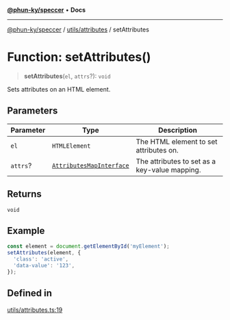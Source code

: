 [**@phun-ky/speccer**](../../../README.md) • **Docs**

***

[@phun-ky/speccer](../../../README.md) / [utils/attributes](../README.md) / setAttributes

# Function: setAttributes()

> **setAttributes**(`el`, `attrs`?): `void`

Sets attributes on an HTML element.

## Parameters

| Parameter | Type | Description |
| ------ | ------ | ------ |
| `el` | `HTMLElement` | The HTML element to set attributes on. |
| `attrs`? | [`AttributesMapInterface`](../../../types/interfaces/attributes/interfaces/AttributesMapInterface.md) | The attributes to set as a key-value mapping. |

## Returns

`void`

## Example

```ts
const element = document.getElementById('myElement');
setAttributes(element, {
  'class': 'active',
  'data-value': '123',
});
```

## Defined in

[utils/attributes.ts:19](https://github.com/phun-ky/speccer/blob/main/src/utils/attributes.ts#L19)
